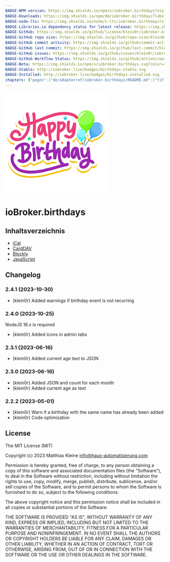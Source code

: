 ```yaml
---
BADGE-NPM version: https://img.shields.io/npm/v/iobroker.birthdays?style=flat-square
BADGE-Downloads: https://img.shields.io/npm/dm/iobroker.birthdays?label=npm%20downloads&style=flat-square
BADGE-node-lts: https://img.shields.io/node/v-lts/iobroker.birthdays?style=flat-square
BADGE-Libraries.io dependency status for latest release: https://img.shields.io/librariesio/release/npm/iobroker.birthdays?label=npm%20dependencies&style=flat-square
BADGE-GitHub: https://img.shields.io/github/license/klein0r/iobroker.birthdays?style=flat-square
BADGE-GitHub repo size: https://img.shields.io/github/repo-size/klein0r/iobroker.birthdays?logo=github&style=flat-square
BADGE-GitHub commit activity: https://img.shields.io/github/commit-activity/m/klein0r/iobroker.birthdays?logo=github&style=flat-square
BADGE-GitHub last commit: https://img.shields.io/github/last-commit/klein0r/iobroker.birthdays?logo=github&style=flat-square
BADGE-GitHub issues: https://img.shields.io/github/issues/klein0r/iobroker.birthdays?logo=github&style=flat-square
BADGE-GitHub Workflow Status: https://img.shields.io/github/actions/workflow/status/klein0r/iobroker.birthdays/test-and-release.yml?branch=master&logo=github&style=flat-square
BADGE-Beta: https://img.shields.io/npm/v/iobroker.birthdays.svg?color=red&label=beta
BADGE-Stable: http://iobroker.live/badges/birthdays-stable.svg
BADGE-Installed: http://iobroker.live/badges/birthdays-installed.svg
chapters: {"pages":{"de/adapterref/iobroker.birthdays/README.md":{"title":{"de":"ioBroker.birthdays"},"content":"de/adapterref/iobroker.birthdays/README.md"},"de/adapterref/iobroker.birthdays/ical.md":{"title":{"de":"ioBroker.birthdays"},"content":"de/adapterref/iobroker.birthdays/ical.md"},"de/adapterref/iobroker.birthdays/carddav.md":{"title":{"de":"ioBroker.birthdays"},"content":"de/adapterref/iobroker.birthdays/carddav.md"},"de/adapterref/iobroker.birthdays/https://raw.githubusercontent.com/klein0r/ioBroker.birthdays/master/docs/en/blockly.md":{"title":{"de":"ioBroker.birthdays"},"content":"de/adapterref/iobroker.birthdays/https://raw.githubusercontent.com/klein0r/ioBroker.birthdays/master/docs/en/blockly.md"},"de/adapterref/iobroker.birthdays/https://raw.githubusercontent.com/klein0r/ioBroker.birthdays/master/docs/en/javascript.md":{"title":{"de":"ioBroker.birthdays"},"content":"de/adapterref/iobroker.birthdays/https://raw.githubusercontent.com/klein0r/ioBroker.birthdays/master/docs/en/javascript.md"}}}
---
```

![Logo](../../admin/birthdays.png)

# ioBroker.birthdays

## Inhaltsverzeichnis

- [iCal](ical.md)
- [CardDAV](carddav.md)
- [Blockly](blockly.md)
- [JavaScript](javascript.md)

## Changelog

<!--
  Placeholder for the next version (at the beginning of the line):
  ### **WORK IN PROGRESS**
-->
### 2.4.1 (2023-10-30)

* (klein0r) Added warnings if birthday event is not recurring

### 2.4.0 (2023-10-25)

NodeJS 16.x is required

* (klein0r) Added icons in admin tabs

### 2.3.1 (2023-06-16)

* (klein0r) Added current age text to JSON

### 2.3.0 (2023-06-16)

* (klein0r) Added JSON and count for each month
* (klein0r) Added current age as text

### 2.2.2 (2023-05-01)

* (klein0r) Warn if a birthday with the same name has already been added
* (klein0r) Code optimization

## License

The MIT License (MIT)

Copyright (c) 2023 Matthias Kleine <info@haus-automatisierung.com>

Permission is hereby granted, free of charge, to any person obtaining a copy
of this software and associated documentation files (the "Software"), to deal
in the Software without restriction, including without limitation the rights
to use, copy, modify, merge, publish, distribute, sublicense, and/or sell
copies of the Software, and to permit persons to whom the Software is
furnished to do so, subject to the following conditions:

The above copyright notice and this permission notice shall be included in
all copies or substantial portions of the Software.

THE SOFTWARE IS PROVIDED "AS IS", WITHOUT WARRANTY OF ANY KIND, EXPRESS OR
IMPLIED, INCLUDING BUT NOT LIMITED TO THE WARRANTIES OF MERCHANTABILITY,
FITNESS FOR A PARTICULAR PURPOSE AND NONINFRINGEMENT. IN NO EVENT SHALL THE
AUTHORS OR COPYRIGHT HOLDERS BE LIABLE FOR ANY CLAIM, DAMAGES OR OTHER
LIABILITY, WHETHER IN AN ACTION OF CONTRACT, TORT OR OTHERWISE, ARISING FROM,
OUT OF OR IN CONNECTION WITH THE SOFTWARE OR THE USE OR OTHER DEALINGS IN
THE SOFTWARE.
